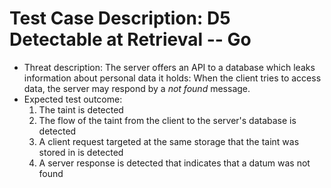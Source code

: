 # Test Case Description: D5 Detectable at Retrieval -- Go
- Threat description: The server offers an API to a database which leaks information about personal data it holds: When the client tries to access data, the server may respond by a _not found_ message.
- Expected test outcome: 
  1. The taint is detected
  2. The flow of the taint from the client to the server's database is detected
  3. A client request targeted at the same storage that the taint was stored in is detected
  4. A server response is detected that indicates that a datum was not found
  